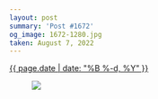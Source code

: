 ```yaml
---
layout: post
summary: 'Post #1672'
og_image: 1672-1280.jpg
taken: August 7, 2022
---
```


<div class="post">
 <time>
  <a href="/1672">
   {{ page.date | date: "%B %-d, %Y" }}
  </a>
 </time>
 <a href="/1672">
  <figure data-taken="8/7/2022">
   <img sizes="(min-width: 700px) 50vw, calc(100vw - 2rem)" src="{{ site.assets_url }}/1672-640.jpg" srcset="{{ site.assets_url }}/1672-320.jpg 320w, {{ site.assets_url }}/1672-640.jpg 640w, {{ site.assets_url }}/1672-960.jpg 960w, {{ site.assets_url }}/1672-1280.jpg 1280w"/>
  </figure>
 </a>
</div>
